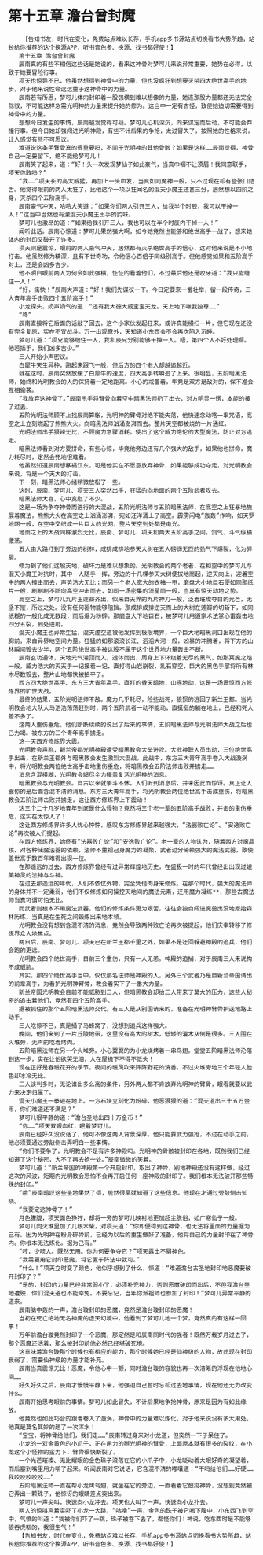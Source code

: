 # 第十五章 澹台曾封魔
        【告知书友，时代在变化，免费站点难以长存，手机app多书源站点切换看书大势所趋，站长给你推荐的这个换源APP，听书音色多、换源、找书都好使！】
       第十五章 澹台曾封魔
       辰南真的有些不相信这些话是她说的，看来这神骨对梦可儿来说异常重要，她势在必得，以致于她要冒险行事。
       项天也惊异不已，他虽然想得到神骨中的力量，但也没疯狂到想要灭杀四大绝世高手的地步，对于他来说性命远远重于这神骨中的力量。
       辰南若有所思，梦可儿体内封印着一股强横到难以想像的力量，她连那股力量都还无法完全驾驭，不可能这样急需光明神的力量来提升她的修为。这当中一定有古怪，致使她迫切需要得到神骨中的力量。
       想想今日发生的事情，辰南越发觉得可疑。梦可儿心机深沉，向来谋定而后动，不可能会莽撞行事。但今日她却强闯进光明神殿，有些不计后果的争抢，太过冒失了，按照她的性格来说，让人感觉有些不可思议。
       难道说这条手臂骨真的很重要吗，不同于光明神的其他骨骸？如果是这样……辰南觉得，神骨自己一定要留下，绝不能给梦可儿！
       辰南笑了起来，道：“好！头一次发现梦仙子如此豪气，当真巾帼不让须眉！我同意联手，项天你敢吗？”
       “我……”项天长的高大威猛，再加上一头血发，当真如同魔神一般，只不过现在却有些张口结舌。他觉得眼前的两人太狂了，比他这个一项以狂闻名的混天小魔王还甚三分，居然想以四阶之身，灭杀四个五阶高手。
       辰南豪气冲天，哈哈大笑道：“如果你们两人引开三人，给我半个时辰，我可以干掉一人！”这当中当然也有激混天小魔王出手的韵味。
       梦可儿也激昂的道：“如果给我引开三人，我也可以在半个时辰内干掉一人！”
       闻听此话。辰南心惊道：梦可儿果然强大啊，如今她竟然也能够和绝世高手一战了，想来她体内的封印又破开了许多。
       项天则是震惊，眼前的两人豪气冲天，居然都有灭杀绝世高手的信心，这对他来说是不小地打击。他虽然修为精深，且有不世奇功，令他信心百倍于同级别高手。但他感觉如果和五阶高手对上，还是会凶多吉少。
       他不明白眼前两人为何会如此强横，怔怔的看着他们，不过最后他还是咬牙道：“我只能缠住一人！”
       “好，痛快！”辰南大声道：“好！我们先谋议一下。今日定要来一番壮举，留一段传奇，三大青年高手击败四个五阶高手！”
       小龙探头，奶声奶气的道：“还有我大德大威宝宝天龙。天上地下唯我独尊……”
       “咚”
       辰南直接将它后面的话敲了回去，这个小家伙发起狂来，或许真能横扫一片，但它现在还没有完全复原，实在不宜战斗。万一出现意外，天知道小东西会不会再次陷入沉睡。
       梦可儿道：“项兄能够缠住一人，我和辰兄分别能够干掉一人。唔，第四个人不好处理啊。他若插手，我们凶多吉少。”
       三人开始小声密议。
       白犀牛天生异种，跑起来跟飞一般，但后方的四个老人却越追越近。
       就在这时，辰南突然放缓了白犀牛的速度，四大高手转瞬追了上来。很明显，五阶暗黑法师，始终和光明教会的人的保持着一定地距离。小心的戒备着，毕竟是双方是敌对的，保不准会互相偷袭。
       “我放弃这神骨了。”辰南甩手将臂骨向着空中暗黑法师扔了出去，对方明显一愣，本能的接了过去。
       五阶光明法师顾不上找辰南算帐，光明神的臂骨对绝不能失落，他快速念动咯一串咒语，高空之上立刻燃起了熊熊大火。向暗黑法师汹涌澎湃而去。整片天空都被烧的一片通红。
       光明法师出手狠辣无比，不顾魔力急骤消耗。使出了这个威力绝伦的大型魔法，防止对方逃走。
       暗黑法师看到对方要拼命，有些心惊，毕竟他旁边还有几个强大的敌手，如果他也拼命，魔力耗尽时，定然会死地很难看。
       他虽然知道辰南想移祸江东，可是他实在不愿意放弃神骨，如果能够成功夺走，对光明教会来说，将是一个天大的打击。
       下一刻，暗黑法师心绪稍微放松了一些。
       这时，辰南、梦可儿、项天三人突然出手，狂猛的向地面的两个五阶武者攻去。
       暗黑法师大喜，心中宽慰了不少。
       这是一场为争夺神骨而进行的大混战，五阶光明法师与五阶暗黑法师，在高空之上狂暴地施展着魔法，熊熊大火在高空之上汹涌澎湃，宛如汪洋涌上了高空。霹雳闪电“轰轰”作响，如天罗地网一般，在空中交织成一片巨大的光网，整片天空到处都是电光。
       地面之上的大战同样激烈无比，辰南、梦可儿、项天和两大五阶高手之间，剑气、斗气纵横激荡。
       五人由大路打到了旁边的树林，成排成排地参天大树在五人磅礴无匹的劲气下爆裂，化为碎屑。
       修为到了他们这般天地，破坏力是难以想象的。光明教会的两个老者，在和空中的梦可儿与混天小魔王对抗时，其中一人随手一挥，旁边的十几棵参天大树便拔地而起，逆天向上，迎着空中的两人撞击而去，声势浩大无比；而另一个老人宽大的衣袖一甩，磨盘大小地巨石便如同那纸片一般，刷刷刷不断向高空冲击而去，如同一场密集的流星雨一般，当真有惊天动地之势。
       高空之上，梦可儿九片玉莲瓣齐出，似来自天界的九片神刀一般，泛着璀璨夺目的光芒，无坚不摧，所过之处。没有任何器物能够阻挡。那成排成排逆天而上的大树在莲瓣的切斩下，如同纸糊的一般化成无数段，而后爆为粉碎。那磨盘大下地巨石，被梦可儿用道家术法掌心雷轰击地四分五裂，到处迸射。
       混天小魔王也异常生猛，混天虚空道被他发挥到极限境界，一个巨大地暗黑洞口出现在他的胸前，来自异界地空间力量。狂猛的如那滚滚长江、滔滔大河一般，凶暴的冲腾着，将下方的山林瞬间毁去少半，两个五阶绝世高手被这股不属于这个世界地力量轰击不断。
       辰南玄功通体，天地元气灌顶而入，透体而出，周身上下环绕着无尽的黑气，如那冥魔之焰一般。威力浩大的灭天手一记接着一记，直打得山岩崩裂，乱石穿空，巨大的黑色手掌将所有林木尽数毁去，整片山地都快被拍平了。
       西方四大绝世高手、东方三大青年高手。直打的昏天暗地，山摇地动，这是一场震惊西方修炼界的旷世大战。
       最终的结果，五阶光明法师不敌。魔力几乎耗尽，险些战死，狼狈的逃回了新兰王都。当光明教会地大队人马浩浩荡荡赶到时，两个五阶武者一动不能动，直挺挺的躺在地上，已经和死人差不多了。
       这两人重伤垂危，他们断断续续的说出了后来的事情，五阶暗黑法师与光明法师大战之后也已力竭。被东方的三个青年高手掳走。
       这一天西方修炼界大震。
       光明教会声称，新兰帝都光明神殿遭受暗黑教会大举进攻。大批神职人员出动，三位绝世高手出击，在新兰王都外与暗黑教会发生激烈大混战。此战中，东方三大青年高手卷入大战漩涡中，将光明教会两位绝世高手击地重伤垂危，将暗黑教会五阶法师击败并掳走……
       消息含混模糊，光明教会竭尽全力掩盖复活光明神的消息。
       暗黑教会与光明教会。自古以来就争斗不休。人们听到消息后，并未因此而惊讶。真正让人震惊的是后面含混不清的消息。东方三大青年高手，将光明教会两位绝世高手击成重伤，将暗黑教会五阶法师击败并掳走，这让西方修炼界上下震动！
       这三个二十几岁地青年到底是什么怪物？竟然将三个老一辈的五阶高手战败，并击的重伤垂危，这实在太惊人了！
       这让西方修炼界许多人忧心忡忡，感叹东方修炼界越来越强大，“法器败亡论”、“安逸败亡论”再次被人们提起。
       在西方修炼界，始终有“法器败亡论”和“安逸败亡论”。老一辈的人物认为，随着西方对魔晶核、对各种储魔法器的依赖，法师不重视己身魔力的凝聚，武者过分倚赖强大的魔法武器，致使盖世高手数百年难得出现一位。
       在那遥远的过去，西方修炼界曾经有过异常辉煌地历史，在盛极一时的年代曾经出出现过媲美神灵的法神与斗神。
       在过去那遥远的年代，人们不依仗外物，完全凭借肉身来修炼。在那个时代，强大的魔法师的身体并不一定柔弱，他们不仅修炼如何操控天地间的魔法元素，还用魔力凝练**，那些古魔法师当真可谓可怕无比。
       而武者则根本不用魔法武器，他们的修炼条件更为艰苦，往往会独自闯进魔兽出没地原始森林历练，当真是在生死之间锻炼出来地本领。
       光明教会没有想到含混不清的消息，竟然会导致两种败亡论再次被提起，他们庆幸转移了修炼界众人地焦点。
       两日后，辰南、梦可儿、项天已在新兰王都千里之外，如果不是迂回躲避神殿的追兵，他们会跑的更远。
       光明教会四个绝世高手，目前三个重伤，只有一人无恙。神殿的追捕，对于辰南三人来说构不成威胁。
       其实，那四个绝世高手当中，仅仅那名法师是神殿的人，另外三个武者乃是自新兰帝国请出的前辈高手，为看护光明神臂骨，教会着实下了一番大力量。
       新兰帝国光明教会目前不能威胁到三人，但暗黑教会却给三人带来了莫大的压力，这些人秘密的追击着他们，竟然有四个五阶高手。
       据被抓住的那个五阶暗黑法师交代。有三人是从别国请来的，准备在光明神臂骨护送地路上动手。
       三人吃惊不已，真是捅了马蜂窝了，没想到追兵这样强大。
       晚间，他们来到了一片丘陵地带，这里没有高大的树木，低矮的灌木从倒是很多。三人围在火堆旁，无声的吃着烤肉。
       五阶暗黑法师在另一个火堆旁。小心翼翼的为小龙烧烤着一串鸟翅。堂堂五阶暗黑法师沦落到这一步，实在让他欲哭无泪，人在屋檐下不得不低头！
       现在正好是春暖花开的季节，夜间的暖风吹来阵阵野花的清香，不过火堆旁地三个年轻人脸色却冰冷无比。
       三人谈判多时，无论谁出多么高的条件，另外两人都不肯放弃光明神的臂骨，眼看就要以武力来决定归属了。
       混天小魔王一拳砸在地上。一方石块立刻化为粉碎，他恶狠狠的道：“混天道出三十五万金币，你们难道还不满足？”
       梦可儿很平静的道：“澹台圣地出四十万金币！”
       “你……”项天双眼血红，瞪着梦可儿。
       辰南已经好久没说话了，他可不像这两人背景深厚。他只能靠武力强抢，不过在动手之前，他必须要通过旁敲侧击弄明白一些事情。
       “你们不要争了，光明教会不是有许多神殿吗。光明神的骨骸被封印在各地，既然我们已经知道了这个秘密，大不了再去抢一处。”辰南微微的笑着。
       梦可儿道：“新兰帝国的神殿第一个开启封印，取出了神骨，别地神殿还没有这样做，经过这次的风波，短期内光明教会恐怕不会再开启任何一座神殿的封印了。我们根本无法破开那些特殊的封印。”
       “哦”辰南暗叹这些圣地果然了得，居然很早就知道了这些信息。他现在才通过旁敲侧击知晓。
       “我要定这神骨了！”
       月色朦胧，项天面色狰狞，却将一旁的梦可儿映衬地更加超尘脱俗，如广寒仙子一般。
       梦可儿向火堆里加了几根木柴，对项天道：“你即便得到这神骨，也无法将里面的力量据为己有。因为光明神在粉身碎骨前，已经为以后的重生做好了准备，他将自己的力量封印在了神骨内。你根本无法炼化。据为己有。”
       “哼，少唬人。既然无用。你为何要争夺它？”项天露出不屑神色。
       “我需要用它封印恶魔，将它置于阵法中就可。”
       “什么！”项天立时变了颜色，他似乎想到了什么，惊道：“难道澹台古圣地封印地恶魔要破开封印了？”
       “是的，封印的力量已经非常弱小了，必须补充神力，否则恶魔破印而出后，不但我澹台圣地遭殃，你们混天道也不能幸免。不要忘记，当年你派祖师也参加了封印！”梦可儿异常平静的道来。
       辰南脑中轰的一声，澹台璇封印的恶魔，竟然是澹台璇封印的恶魔！
       当初在死亡绝地无名神魔的虚天幻境中，他看到了梦可儿地一个梦，竟然真的有这样一回事！
       万年前澹台璇竟然封印了一个恶魔，那定然是和辰南同时代的强者！既然万载岁月过去了，那个恶魔还活着，那么被封印前他必然已经堪破死境。
       这意味着澹台璇那个时候也有相应的能力，那个时候她已经是仙神级的人物，故此现在封印衰弱了，需要仙神级的力量才能补充。
       辰南当真震惊无比！恶魔，令他心中一颤，同时澹台璇的容貌也再一次清晰的浮现在他地心间……
       好久好久之后，辰南才慢慢平静下来，他强迫自己暂时忘却过去地事情，现在他还无力改变什么。
       辰南开始思考眼前的事情。梦可儿如此冒失，不计后果地争抢神骨，原来是因为有如此缘故。
       他竟然也如此巧合的跟着卷入了漩涡，神骨中的力量难以炼化，对于他来说没有多大用处，他真是莫名其妙的趟了一次浑水！
       “宝宝，将神骨给他们，我们走……”辰南转过身来对小龙道，但突然一下子呆住了。
       小龙的一双金黄色的小爪子，正在用力的掰光明神的臂骨，上面原本就有很多的裂纹，在小龙这个小怪物的蛮力下，臂骨很快断裂了。
       一个光芒璀璨、无比耀眼的金色珠子滚落在它的小爪子中，小龙眨动着大眼好奇的凝望着，而后塞到嘴里用力嚼了起来。听闻辰南对它说话，它含混不清的嘟囔道：“干吗给他们……好硬……我咬咬咬咬咬……”
       五阶暗黑法师一直在帮小龙烤鸟翅，就坐在它的旁边，一直看着它鼓捣神骨，没想到竟然被它弄出一颗珠子，他惊讶的眼睛差点突出来。
       梦可儿一声尖叫，快速向小龙冲去。项天也大叫了一声，快速向小龙扑去。
       两人的惊叫声着实吓了小龙一大跳，“咕噜”一声，金色的珠子被它咽下腹中，小东西飞到空中，气愤的叫道：“我被你们吓了一跳，珠子被吞下去了，都怪你们！神说，吃东西时是不能够狼吞虎咽的，我很生气！”
       【告知书友，时代在变化，免费站点难以长存，手机app多书源站点切换看书大势所趋，站长给你推荐的这个换源APP，听书音色多、换源、找书都好使！】